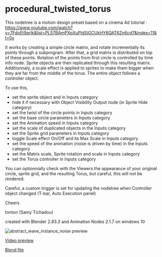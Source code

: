 # procedural_twisted_torus

This nodetree is a motion design preset based on a cinema 4d tutorial :
https://www.youtube.com/watch?v=7FdoEt9arIk&list=PL57BAmPXpXuPldSjGCUkHY6QAT6Zn6cd7&index=11&t=0s

It works by creating a simple circle matrix, and rotate incrementally its points through a subprogram.
After that, a grid matrix is distributed on top of these points.
Rotation of the points from first circle is controlled by time info node.
Sprite objects are then replicated through this resulting matrix.
Additionnaly, a scale effect is applied to sprites to make them bigger when they are far from the middle of the torus.
The entire object follows a controller object.

To use this, 
- set the sprite object and in Inputs category
- hide it if necessary with Object Visibility Output node (in Sprite Hide category)
- set the twist of the circle points in Inputs category
- set the base circle parameters in Inputs category
- set the Animation speed in Inputs category
- set the scale of duplicated objects in the Inputs category
- set the Sprite grid parameters in Inputs category
- toggle Scale effect On/Off and its Max Scale in Inputs category
- set the speed of the animation (noise is driven by time) in the Inputs category
- set the Matrix scale, Sprite rotation and scale in Inputs category
- set the Torus controller in Inputs category

You can optionnially check with the Viewers the appearance of your original circle, sprite grid, and the resulting Torus, but careful, this will not be rendered.

Careful, a custom trigger is set for updating the nodetree when Controller object changed (T-bar, Auto Execution panel)

Cheers

tonton (Samy Tichadou)

created with Blender 2.83.3 and Animation Nodes 2.1.7 on windows 10

![abstract_wave_instance_noise preview](https://github.com/samytichadou/animation_nodes_examples/blob/master/Blender_2_8/motion_design/twisted_torus_procedural/AN_EXAMPLE_abstract_twisted_torus_procedural_preview.png)

[Video preview](https://youtu.be/jzHuaBHP058?list=PL57BAmPXpXuOLKN-CjVJPmWcsqEqg7Fku)

[Blend file](https://github.com/samytichadou/animation_nodes_examples/blob/master/Blender_2_8/motion_design/twisted_torus_procedural/AN_EXAMPLE_abstract_twisted_torus_procedural.blend?raw=true)
